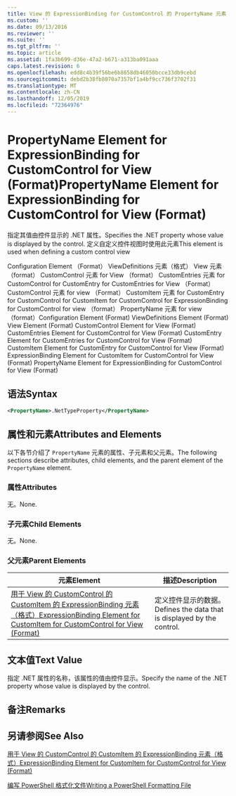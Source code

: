 ```yaml
---
title: View 的 ExpressionBinding for CustomControl 的 PropertyName 元素 |Microsoft Docs
ms.custom: ''
ms.date: 09/13/2016
ms.reviewer: ''
ms.suite: ''
ms.tgt_pltfrm: ''
ms.topic: article
ms.assetid: 1fa3b699-d36e-47a2-b671-a313ba091aaa
caps.latest.revision: 6
ms.openlocfilehash: edd8c4b39f56be6b8658db46050bcce33db9cebd
ms.sourcegitcommit: debd2b38fb8070a7357bf1a4bf9cc736f3702f31
ms.translationtype: MT
ms.contentlocale: zh-CN
ms.lasthandoff: 12/05/2019
ms.locfileid: "72364976"
---
```

# <a name="propertyname-element-for-expressionbinding-for-customcontrol-for-view-format"></a><span data-ttu-id="0ca72-102">PropertyName Element for ExpressionBinding for CustomControl for View (Format)</span><span class="sxs-lookup"><span data-stu-id="0ca72-102">PropertyName Element for ExpressionBinding for CustomControl for View (Format)</span></span>

<span data-ttu-id="0ca72-103">指定其值由控件显示的 .NET 属性。</span><span class="sxs-lookup"><span data-stu-id="0ca72-103">Specifies the .NET property whose value is displayed by the control.</span></span> <span data-ttu-id="0ca72-104">定义自定义控件视图时使用此元素</span><span class="sxs-lookup"><span data-stu-id="0ca72-104">This element is used when defining a custom control view</span></span>

<span data-ttu-id="0ca72-105">Configuration Element （Format） ViewDefinitions 元素（格式） View 元素（format） CustomControl 元素 for View （format） CustomEntries 元素 for CustomControl for CustomEntry for CustomEntries for View （Format） CustomControl 元素 for view （Format） CustomItem 元素 for CustomEntry for CustomControl for CustomItem for CustomControl for ExpressionBinding for CustomControl for view （format） PropertyName 元素 for view （format）</span><span class="sxs-lookup"><span data-stu-id="0ca72-105">Configuration Element (Format) ViewDefinitions Element (Format) View Element (Format) CustomControl Element for View (Format) CustomEntries Element for CustomControl for View (Format) CustomEntry Element for CustomEntries for CustomControl for View (Format) CustomItem Element for CustomEntry for CustomControl for View (Format) ExpressionBinding Element for CustomItem for CustomControl for View (Format) PropertyName Element for ExpressionBinding for CustomControl for View (Format)</span></span>

## <a name="syntax"></a><span data-ttu-id="0ca72-106">语法</span><span class="sxs-lookup"><span data-stu-id="0ca72-106">Syntax</span></span>

```xml
<PropertyName>.NetTypeProperty</PropertyName>
```

## <a name="attributes-and-elements"></a><span data-ttu-id="0ca72-107">属性和元素</span><span class="sxs-lookup"><span data-stu-id="0ca72-107">Attributes and Elements</span></span>

<span data-ttu-id="0ca72-108">以下各节介绍了 `PropertyName` 元素的属性、子元素和父元素。</span><span class="sxs-lookup"><span data-stu-id="0ca72-108">The following sections describe attributes, child elements, and the parent element of the `PropertyName` element.</span></span>

### <a name="attributes"></a><span data-ttu-id="0ca72-109">属性</span><span class="sxs-lookup"><span data-stu-id="0ca72-109">Attributes</span></span>

<span data-ttu-id="0ca72-110">无。</span><span class="sxs-lookup"><span data-stu-id="0ca72-110">None.</span></span>

### <a name="child-elements"></a><span data-ttu-id="0ca72-111">子元素</span><span class="sxs-lookup"><span data-stu-id="0ca72-111">Child Elements</span></span>

<span data-ttu-id="0ca72-112">无。</span><span class="sxs-lookup"><span data-stu-id="0ca72-112">None.</span></span>

### <a name="parent-elements"></a><span data-ttu-id="0ca72-113">父元素</span><span class="sxs-lookup"><span data-stu-id="0ca72-113">Parent Elements</span></span>

|<span data-ttu-id="0ca72-114">元素</span><span class="sxs-lookup"><span data-stu-id="0ca72-114">Element</span></span>|<span data-ttu-id="0ca72-115">描述</span><span class="sxs-lookup"><span data-stu-id="0ca72-115">Description</span></span>|
|-------------|-----------------|
|[<span data-ttu-id="0ca72-116">用于 View 的 CustomControl 的 CustomItem 的 ExpressionBinding 元素（格式）</span><span class="sxs-lookup"><span data-stu-id="0ca72-116">ExpressionBinding Element for CustomItem for CustomControl for View (Format)</span></span>](./expressionbinding-element-for-customitem-for-customcontrol-for-view-format.md)|<span data-ttu-id="0ca72-117">定义控件显示的数据。</span><span class="sxs-lookup"><span data-stu-id="0ca72-117">Defines the data that is displayed by the control.</span></span>|

## <a name="text-value"></a><span data-ttu-id="0ca72-118">文本值</span><span class="sxs-lookup"><span data-stu-id="0ca72-118">Text Value</span></span>

<span data-ttu-id="0ca72-119">指定 .NET 属性的名称，该属性的值由控件显示。</span><span class="sxs-lookup"><span data-stu-id="0ca72-119">Specify the name of the .NET property whose value is displayed by the control.</span></span>

## <a name="remarks"></a><span data-ttu-id="0ca72-120">备注</span><span class="sxs-lookup"><span data-stu-id="0ca72-120">Remarks</span></span>

## <a name="see-also"></a><span data-ttu-id="0ca72-121">另请参阅</span><span class="sxs-lookup"><span data-stu-id="0ca72-121">See Also</span></span>

[<span data-ttu-id="0ca72-122">用于 View 的 CustomControl 的 CustomItem 的 ExpressionBinding 元素（格式）</span><span class="sxs-lookup"><span data-stu-id="0ca72-122">ExpressionBinding Element for CustomItem for CustomControl for View (Format)</span></span>](./expressionbinding-element-for-customitem-for-customcontrol-for-view-format.md)

[<span data-ttu-id="0ca72-123">编写 PowerShell 格式化文件</span><span class="sxs-lookup"><span data-stu-id="0ca72-123">Writing a PowerShell Formatting File</span></span>](./writing-a-powershell-formatting-file.md)
